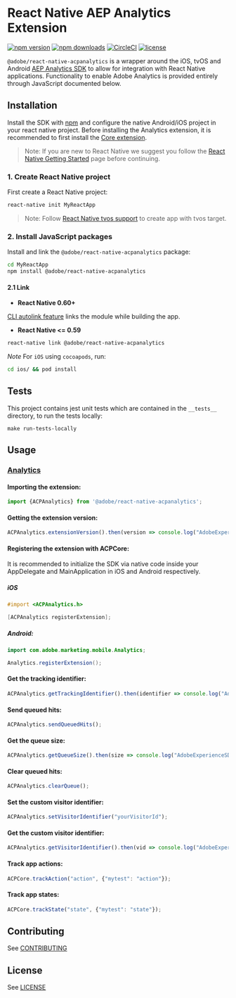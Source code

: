 
# React Native AEP Analytics Extension

[![npm version](https://badge.fury.io/js/%40adobe%2Freact-native-acpanalytics.svg)](https://www.npmjs.com/package/@adobe/react-native-acpanalytics) 
[![npm downloads](https://img.shields.io/npm/dm/@adobe/react-native-acpanalytics)](https://www.npmjs.com/package/@adobe/react-native-acpanalytics)
[![CircleCI](https://img.shields.io/circleci/project/github/adobe/react-native-acpanalytics/main.svg?logo=circleci)](https://circleci.com/gh/adobe/workflows/react-native-acpanalytics) 
[![license](https://img.shields.io/npm/l/@adobe/react-native-acpanalytics.svg)](https://github.com/adobe/react-native-acpanalytics/blob/main/LICENSE)

`@adobe/react-native-acpanalytics` is a wrapper around the iOS, tvOS and Android [AEP Analytics SDK](https://aep-sdks.gitbook.io/docs/using-mobile-extensions/adobe-analytics) to allow for integration with React Native applications. Functionality to enable Adobe Analytics is provided entirely through JavaScript documented below.

## Installation

Install the SDK with [npm](https://www.npmjs.com/) and configure the native Android/iOS project in your react native project. Before installing the Analytics extension, it is recommended to first install the [Core extension](https://github.com/adobe/react-native-acpcore).

> Note: If you are new to React Native we suggest you follow the [React Native Getting Started](<https://facebook.github.io/react-native/docs/getting-started.html>) page before continuing.

### 1. Create React Native project

First create a React Native project:

```bash
react-native init MyReactApp
```
> Note: Follow [React Native tvos support](https://reactnative.dev/blog/2020/03/26/version-0.62#moving-apple-tv-to-react-native-tvos) to create app with tvos target.

### 2. Install JavaScript packages

Install and link the `@adobe/react-native-acpanalytics` package:

```bash
cd MyReactApp
npm install @adobe/react-native-acpanalytics
```

#### 2.1 Link
- **React Native 0.60+**


[CLI autolink feature](https://github.com/react-native-community/cli/blob/master/docs/autolinking.md) links the module while building the app.


- **React Native <= 0.59**


```bash
react-native link @adobe/react-native-acpanalytics
```

*Note* For `iOS` using `cocoapods`, run:

```bash
cd ios/ && pod install
```

## Tests
This project contains jest unit tests which are contained in the `__tests__` directory, to run the tests locally:
```
make run-tests-locally
```

## Usage

### [Analytics](https://aep-sdks.gitbook.io/docs/using-mobile-extensions/adobe-analytics)

#### Importing the extension:
```javascript
import {ACPAnalytics} from '@adobe/react-native-acpanalytics';
```

#### Getting the extension version:

```javascript
ACPAnalytics.extensionVersion().then(version => console.log("AdobeExperienceSDK: ACPAnalytics version: " + version));
```

#### Registering the extension with ACPCore:

It is recommended to initialize the SDK via native code inside your AppDelegate and MainApplication in iOS and Android respectively.

##### **iOS**
```objective-c
#import <ACPAnalytics.h>

[ACPAnalytics registerExtension];
```

##### **Android:**
```java
import com.adobe.marketing.mobile.Analytics;

Analytics.registerExtension();
```

#### Get the tracking identifier:

```javascript
ACPAnalytics.getTrackingIdentifier().then(identifier => console.log("AdobeExperienceSDK: Tracking identifier: " + identifier));
```
#### Send queued hits:

```javascript
ACPAnalytics.sendQueuedHits();
```

#### Get the queue size:

```javascript
ACPAnalytics.getQueueSize().then(size => console.log("AdobeExperienceSDK: Queue size: " + size));
```

#### Clear queued hits:

```javascript
ACPAnalytics.clearQueue();
```

#### Set the custom visitor identifier:

```javascript
ACPAnalytics.setVisitorIdentifier("yourVisitorId");
```

#### Get the custom visitor identifier:

```javascript
ACPAnalytics.getVisitorIdentifier().then(vid => console.log("AdobeExperienceSDK: Visitor identifier: " + vid));
```

#### Track app actions:

```javascript
ACPCore.trackAction("action", {"mytest": "action"});
```

#### Track app states:

```javascript
ACPCore.trackState("state", {"mytest": "state"});
```

## Contributing
See [CONTRIBUTING](CONTRIBUTING.md)

## License
See [LICENSE](LICENSE)
